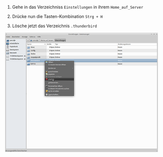 1. Gehe in das Verzeichniss `Einstellungen` in ihrem `Home_auf_Server`

2. Drücke nun die Tasten-Kombination `Strg + H`

3. Lösche jetzt das Verzeichnis `.thunderbird`

  ![Screenshot 1](content/guides/THUNDERBIRD/RESET/screen1.png)
